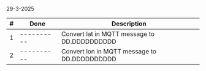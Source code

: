 
29-3-2025

|#|**Done**  |**Description** |
|-|----------|----------------|
|1|----------|Convert lat in MQTT message to DD.DDDDDDDDDD|
|2|----------|Convert lon in MQTT message to DD.DDDDDDDDDD|
 
 